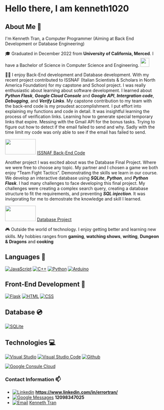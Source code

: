# Hello there, I am kenneth1020

## About Me 👤
I'm Kenneth Tran, a Computer Programmer (Aiming at Back End Development or Database Engineering) 

🎓 Graduated in December 2022 from **University of California, Merced**.
I have a Bachelor of Science in Computer Science and Engineering. <img src="https://user-images.githubusercontent.com/58241992/233547627-d19ecfa5-f347-4736-9ad4-c27b9229bcd0.png" width="29px" height="29px">

👨‍💻 I enjoy Back-End development and Database development. With my recent project contributed to ISSNAF (Italian Scientists & Scholars in North America Foundation) for my capstone and School project. I was really enthusiastic about learning about software development. I learned about ***Python Flask***, ***Google Cloud Console*** and ***Google API***, ***Intergration code***, ***Debugging***, and ***Verify Links***. My capstone contribution to my team with the back-end code is my proudest accomplishment. I put effort into explaining my functions and code in detail. It was insightful learning the process of verification links. Learning how to generate special temporary links that expire. Messing with the Gmail API for the bonus tasks. Trying to figure out how to detect if the email failed to send and why. Sadly with the time limit my code was only able to see if the email has failed to send.

<img src="https://user-images.githubusercontent.com/58241992/233557079-4989727a-a071-4e76-b905-1180804ae3f8.png" width="100px" height="50px"> [ISSNAF Back-End Code](https://github.com/kenneth1020/CSE-120-backend-Code)

Another project I was excited about was the Database Final Project. Where we were free to choose any topic. My partner and I chosen a game we both enjoy "Team Fight Tactics". Demonstrating the skills we learn in our course. We develop an interactive database using ***SQLite***, ***Python***, and ***Python Flask***. I had many challenges to face developing this final project. My challenges were creating a complex search query, creating a database structure to fit the requirements, and preventing ***SQL injection***. It was invigorating for me to demostrate the knowledge and skill I learned.

<img src="https://user-images.githubusercontent.com/58241992/233556992-7c7dee9d-7d53-460a-b70b-253c172243ac.png" width="100px" height="50px"> [Database Project](https://github.com/kenneth1020/CSE-111-Project-TFT)

🎮 Outside the world of technology. I enjoy getting better and learning new skills. My hobbies ranges from **gaming**, **watching shows**, **writing**, **Dungeon & Dragons** and **cooking**

## Languages 🔧
[![JavaScript](https://img.shields.io/badge/-JavaScript-000?&logo=JavaScript)]((https://www.linkedin.com/in/errortran/))
[![C++](https://img.shields.io/badge/-C++-000?&logo=cplusplus&logoColor=00599C)]((https://www.linkedin.com/in/errortran/))
[![Python](https://img.shields.io/badge/-Python-000?&logo=Python)]((https://www.linkedin.com/in/errortran/))
[![Arduino](https://img.shields.io/badge/-Arduino-000?&logo=arduino&logoColor=00979D)]((https://www.linkedin.com/in/errortran/))

## Front-End Development 📄
[![Flask](https://img.shields.io/badge/-Flask-000?&logo=Flask)]((https://www.linkedin.com/in/errortran/))
[![HTML](https://img.shields.io/badge/-HTML-000?&logo=html5)]((https://www.linkedin.com/in/errortran/))
[![CSS](https://img.shields.io/badge/-CSS-000?&logo=css3&logoColor=1572B6)]((https://www.linkedin.com/in/errortran/))

## Database 💿
[![SQLite](https://img.shields.io/badge/-SQLite-000?&logo=Sqlite)]((https://www.linkedin.com/in/errortran/))

## Technologies 💻
[![Visual Studio](https://img.shields.io/badge/-Visual_Studio-000?&logo=visualstudio&logoColor=5C2D91)]((https://www.linkedin.com/in/errortran/))
[![Visual Studio Code](https://img.shields.io/badge/-Visual_Studio_Code-000?&logo=visualstudiocode&logoColor=007ACC)]((https://www.linkedin.com/in/errortran/))
[![Github](https://img.shields.io/badge/-Github-000?&logo=github&logoColor=FC6D26)]((https://www.linkedin.com/in/errortran/))
<!-- +[![Git](https://img.shields.io/badge/-Git-000?&logo=git&logoColor=F05032)]((https://www.linkedin.com/in/errortran/))+ -->
[![Google Consule Cloud](https://img.shields.io/badge/-Google_Cloud_Console-000?&logo=googleassistant&logoColor=4285F4)]((https://www.linkedin.com/in/errortran/))

### Contact Information 📫 
- [![Linkedin](https://img.shields.io/badge/-Linkedin-000?&logo=linkedin&logoColor=0A66C2)]((https://www.linkedin.com/in/errortran/)) **https://www.linkedin.com/in/errortran/**
- [![Google Messages](https://img.shields.io/badge/-Phone_Number-000?&logo=googlemessages&logoColor=999999)]((tel:12098347025)) **12098347025**
- [![Email](https://img.shields.io/badge/-Gmail-000?&logo=gmail&logoColor=EA4335)](mailto:kenneththongtran@gmail.com) [Kenneth Tran](mailto:kenneththongtran@gmail.com)


